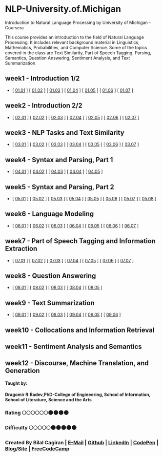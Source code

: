 # NLP-University.of.Michigan
Introduction to Natural Language Processing by University of Michigan - Coursera

This course provides an introduction to the field of Natural Language Processing. It includes relevant background material in Linguistics, Mathematics, Probabilities, and Computer Science. Some of the topics covered in the class are Text Similarity, Part of Speech Tagging, Parsing, Semantics, Question Answering, Sentiment Analysis, and Text Summarization.         

## week1 - Introduction 1/2
* [ [01.01](http://web.eecs.umich.edu/~radev/coursera-slides/nlpintro_co3_01.01_DR_Edit.pdf) ]
[ [01.02](http://web.eecs.umich.edu/~radev/coursera-slides/nlpintro_co3_01.02_DR_Edit.pdf) ]
[ [01.03](http://web.eecs.umich.edu/~radev/coursera-slides/nlpintro_co3_01.03_DR_Edit.pdf) ]
[ [01.04](http://web.eecs.umich.edu/~radev/coursera-slides/nlpintro_co3_01.04_DR_Edit.pdf) ]
[ [01.05](http://web.eecs.umich.edu/~radev/coursera-slides/nlpintro_co3_01.05_DR_Edit.pdf) ]
[ [01.06](http://web.eecs.umich.edu/~radev/coursera-slides/nlpintro_co3_01.06_DR_Edit.pdf) ]
[ [01.07](http://web.eecs.umich.edu/~radev/coursera-slides/nlpintro_co3_01.07_DR_Edit.pdf) ]

## week2 - Introduction 2/2
* [ [02.01](http://web.eecs.umich.edu/~radev/coursera-slides/nlpintro_co3_02.01_DR_Edit.pdf) ]
[ [02.02](http://web.eecs.umich.edu/~radev/coursera-slides/nlpintro_co3_02.02_DR_Edit.pdf) ]
[ [02.03](http://web.eecs.umich.edu/~radev/coursera-slides/nlpintro_co2_02.03_DR_Edit.pdf) ]
[ [02.04](http://web.eecs.umich.edu/~radev/coursera-slides/nlpintro_co2_02.04_DR_Edit.pdf) ]
[ [02.05](http://web.eecs.umich.edu/~radev/coursera-slides/nlpintro_co2_02.05_DR_Edit.pdf) ]
[ [02.06](http://web.eecs.umich.edu/~radev/coursera-slides/nlpintro_co3_02.06_DR_Edit.pdf) ]
[ [02.07](http://web.eecs.umich.edu/~radev/coursera-slides/nlpintro_co3_02.07_DR_Edit.pdf) ]

## week3 - NLP Tasks and Text Similarity
* [ [03.01](http://web.eecs.umich.edu/~radev/coursera-slides/nlpintro_co2_03.01_DR_Edit.pdf) ]
[ [03.02](http://web.eecs.umich.edu/~radev/coursera-slides/nlpintro_co2_03.02_DR_Edit.pdf) ]
[ [03.03](http://web.eecs.umich.edu/~radev/coursera-slides/nlpintro_co2_03.03_DR_Edit.pdf) ]
[ [03.04](http://web.eecs.umich.edu/~radev/coursera-slides/nlpintro_co2_03.04_DR_Edit.pdf) ]
[ [03.05](http://web.eecs.umich.edu/~radev/coursera-slides/nlpintro_co3_03.05_DR_Edit.pdf) ]
[ [03.06](http://web.eecs.umich.edu/~radev/coursera-slides/nlpintro_co3_03.06_DR_Edit.pdf) ]
[ [03.07](http://web.eecs.umich.edu/~radev/coursera-slides/nlpintro_co3_03.07_DR_Edit.pdf) ]

## week4 - Syntax and Parsing, Part 1
* [ [04.01](http://web.eecs.umich.edu/~radev/coursera-slides/nlpintro_co4_04.01_DR_Edit.pdf) ]
[ [04.02](http://web.eecs.umich.edu/~radev/coursera-slides/nlpintro_co5_04.02_DR_Edit.pdf) ]
[ [04.03](http://web.eecs.umich.edu/~radev/coursera-slides/nlpintro_co5_04.03_DR_Edit.pdf) ]
[ [04.04](http://web.eecs.umich.edu/~radev/coursera-slides/nlpintro_co5_04.04_DR_Edit.pdf) ]
[ [04.05](http://web.eecs.umich.edu/~radev/coursera-slides/nlpintro_co5_04.05_DR_Edit.pdf) ]

## week5 - Syntax and Parsing, Part 2
* [ [05.01](http://web.eecs.umich.edu/~radev/coursera-slides/nlpintro_co1_05.01_DR_Edit.pdf) ]
[ [05.02](http://web.eecs.umich.edu/~radev/coursera-slides/nlpintro_co1_05.02_DR_Edit.pdf) ]
[ [05.03](http://web.eecs.umich.edu/~radev/coursera-slides/nlpintro_co1_05.03_DR_Edit.pdf) ]
[ [05.04](http://web.eecs.umich.edu/~radev/coursera-slides/nlpintro_co1_05.04_DR_Edit.pdf) ]
[ [05.05](http://web.eecs.umich.edu/~radev/coursera-slides/nlpintro_co5_05.05_DR_Edit.pdf) ]
[ [05.06](http://web.eecs.umich.edu/~radev/coursera-slides/nlpintro_co5_05.06_DR_Edit.pdf) ]
[ [05.07](http://web.eecs.umich.edu/~radev/coursera-slides/nlpintro_co5_05.07_DR_Edit.pdf) ]
[ [05.08](http://web.eecs.umich.edu/~radev/coursera-slides/nlpintro_co5_05.08_DR_Edit.pdf) ]

## week6 - Language Modeling
* [ [06.01](http://web.eecs.umich.edu/~radev/coursera-slides/nlpintro_co6_06.01_DR_Edit.pdf) ]
[ [06.02](http://web.eecs.umich.edu/~radev/coursera-slides/nlpintro_co6_06.02_DR_Edit.pdf) ]
[ [06.03](http://web.eecs.umich.edu/~radev/coursera-slides/nlpintro_co6_06.03_DR_Edit.pdf) ]
[ [06.04](http://web.eecs.umich.edu/~radev/coursera-slides/nlpintro_co6_06.04_DR_Edit.pdf) ]
[ [06.05](http://web.eecs.umich.edu/~radev/coursera-slides/nlpintro_co6_06.05_DR_Edit.pdf) ]
[ [06.06](http://web.eecs.umich.edu/~radev/coursera-slides/nlpintro_co6_06.06_DR_Edit.pdf) ]
[ [06.07](http://web.eecs.umich.edu/~radev/coursera-slides/nlpintro_co8_06.07_DR_Edit.pdf) ]

## week7 - Part of Speech Tagging and Information Extraction
* [ [07.01](http://web.eecs.umich.edu/~radev/coursera-slides/nlpintro_co6_07.01_DR_Edit.pdf) ]
[ [07.02](http://web.eecs.umich.edu/~radev/coursera-slides/nlpintro_co6_07.02_DR_Edit.pdf) ]
[ [07.03](http://web.eecs.umich.edu/~radev/coursera-slides/nlpintro_co6_07.03_DR_Edit.pdf) ]
[ [07.04](http://web.eecs.umich.edu/~radev/coursera-slides/nlpintro_co6_07.04_DR_Edit.pdf) ]
[ [07.05](http://web.eecs.umich.edu/~radev/coursera-slides/nlpintro_co6_07.05_DR_Edit.pdf) ]
[ [07.06](http://web.eecs.umich.edu/~radev/coursera-slides/nlpintro_co6_07.06_DR_Edit.pdf) ]
[ [07.07](http://web.eecs.umich.edu/~radev/coursera-slides/nlpintro_co6_07.07_DR_Edit.pdf) ]

## week8 - Question Answering
* [ [08.01](http://web.eecs.umich.edu/~radev/coursera-slides/nlpintro_co7_08.01_DR_Edit.pdf) ]
[ [08.02](http://web.eecs.umich.edu/~radev/coursera-slides/nlpintro_co7_08.02_DR_Edit.pdf) ]
[ [08.03](http://web.eecs.umich.edu/~radev/coursera-slides/nlpintro_co7_08.03_DR_Edit.pdf) ]
[ [08.04](http://web.eecs.umich.edu/~radev/coursera-slides/nlpintro_co7_08.04_DR_Edit.pdf) ]
[ [08.05](http://web.eecs.umich.edu/~radev/coursera-slides/nlpintro_co7_08.05_DR_Edit.pdf) ]

## week9 - Text Summarization
* [ [09.01](http://web.eecs.umich.edu/~radev/coursera-slides/nlpintro_co7_09.01_DR_Edit.pdf) ]
[ [09.02](http://web.eecs.umich.edu/~radev/coursera-slides/nlpintro_co7_09.02_DR_Edit.pdf) ]
[ [09.03](http://web.eecs.umich.edu/~radev/coursera-slides/nlpintro_co7_09.03_DR_Edit.pdf) ]
[ [09.04](http://web.eecs.umich.edu/~radev/coursera-slides/nlpintro_co7_09.04_DR_Edit.pdf) ]
[ [09.05](http://web.eecs.umich.edu/~radev/coursera-slides/nlpintro_co7_09.05_DR_Edit.pdf) ]
[ [09.06](http://web.eecs.umich.edu/~radev/coursera-slides/nlpintro_co7_09.06_DR_Edit.pdf) ]

## week10 - Collocations and Information Retrieval

## week11 - Sentiment Analysis and Semantics

## week12 - Discourse, Machine Translation, and Generation


#### Taught by: 
#### Dragomir R.Radev,PhD-College of Engineering, School of Information, School of Literature, Science and the Arts

### Rating :full_moon::full_moon::full_moon::full_moon::full_moon::full_moon::new_moon::new_moon::new_moon::new_moon:
### Difficulty :full_moon::full_moon::full_moon::full_moon::full_moon::new_moon::new_moon::new_moon::new_moon::new_moon:

### Created By Bilal Cagiran | [E-Mail](mailto:bcagiran@hotmail.com) | [Github](https://github.com/extwiii/) | [LinkedIn](https://linkedin.com/in/bilalcagiran) | [CodePen](http://codepen.io/extwiii/) | [Blog/Site](http://bilalcagiran.com) | [FreeCodeCamp](https://www.freecodecamp.com/extwiii) 
